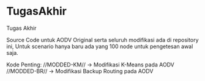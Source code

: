 # TugasAkhir
Tugas Akhir

Source Code untuk AODV Original serta seluruh modifikasi ada di repository ini, 
Untuk scenario hanya baru ada yang 100 node untuk pengetesan awal saja.

Kode Penting:
//MODDED-KM// -> Modifikasi K-Means pada AODV
//MODDED-BR// -> Modifikasi Backup Routing pada AODV
